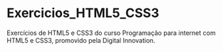 # Exercicios_HTML5_CSS3
Exercícios de HTML5 e CSS3 do curso Programação para internet com HTML5 e CSS3, promovido pela Digital Innovation.
